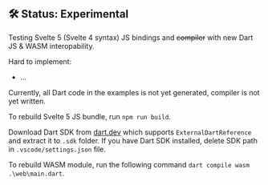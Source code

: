 ## 🛠 Status: Experimental
Testing Svelte 5 (Svelte 4 syntax) JS bindings and ~~compiler~~ with new Dart
JS & WASM interopability.

Hard to implement:
- ...

Currently, all Dart code in the examples is not yet generated, compiler is not
yet written.

To rebuild Svelte 5 JS bundle, run `npm run build`.

Download Dart SDK from [dart.dev](https://dart.dev/get-dart) which supports
`ExternalDartReference` and extract it to `.sdk` folder. If you have Dart SDK
installed, delete SDK path in `.vscode/settings.json` file.

To rebuild WASM module, run the following command
`dart compile wasm .\web\main.dart`.
